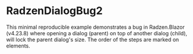# RadzenDialogBug2
This minimal reproducible example demonstrates a bug in Radzen.Blazor (v4.23.8) where opening a dialog (parent) on top of another dialog (child), will lock the parent dialog's size.
The order of the steps are marked on elements.
